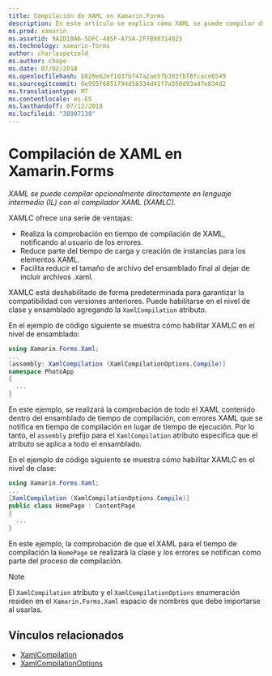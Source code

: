 ```yaml
---
title: Compilación de XAML en Xamarin.Forms
description: En este artículo se explica cómo XAML se puede compilar directamente en lenguaje intermedio (IL) con el compilador de Xamarin.Forms XAML (XAMLC).
ms.prod: xamarin
ms.assetid: 9A2D10A6-5DFC-485F-A75A-2F7B98314025
ms.technology: xamarin-forms
author: charlespetzold
ms.author: chape
ms.date: 07/02/2018
ms.openlocfilehash: b828e62ef1037bf47a2ae5fb303fbf8fcace6549
ms.sourcegitcommit: 6e955f6851794d58334d41f7a550d93a47e834d2
ms.translationtype: MT
ms.contentlocale: es-ES
ms.lasthandoff: 07/12/2018
ms.locfileid: "38997138"
---
```

# <a name="xaml-compilation-in-xamarinforms"></a>Compilación de XAML en Xamarin.Forms

_XAML se puede compilar opcionalmente directamente en lenguaje intermedio (IL) con el compilador XAML (XAMLC)._

XAMLC ofrece una serie de ventajas:

- Realiza la comprobación en tiempo de compilación de XAML, notificando al usuario de los errores.
- Reduce parte del tiempo de carga y creación de instancias para los elementos XAML.
- Facilita reducir el tamaño de archivo del ensamblado final al dejar de incluir archivos .xaml.

XAMLC está deshabilitado de forma predeterminada para garantizar la compatibilidad con versiones anteriores. Puede habilitarse en el nivel de clase y ensamblado agregando la `XamlCompilation` atributo.

En el ejemplo de código siguiente se muestra cómo habilitar XAMLC en el nivel de ensamblado:

```csharp
using Xamarin.Forms.Xaml;
...
[assembly: XamlCompilation (XamlCompilationOptions.Compile)]
namespace PhotoApp
{
  ...
}
```

En este ejemplo, se realizará la comprobación de todo el XAML contenido dentro del ensamblado de tiempo de compilación, con errores XAML que se notifica en tiempo de compilación en lugar de tiempo de ejecución. Por lo tanto, el `assembly` prefijo para el `XamlCompilation` atributo especifica que el atributo se aplica a todo el ensamblado.

En el ejemplo de código siguiente se muestra cómo habilitar XAMLC en el nivel de clase:

```csharp
using Xamarin.Forms.Xaml;
...
[XamlCompilation (XamlCompilationOptions.Compile)]
public class HomePage : ContentPage
{
  ...
}
```

En este ejemplo, la comprobación de que el XAML para el tiempo de compilación la `HomePage` se realizará la clase y los errores se notifican como parte del proceso de compilación.

> [!NOTE]
> El `XamlCompilation` atributo y el `XamlCompilationOptions` enumeración residen en el `Xamarin.Forms.Xaml` espacio de nombres que debe importarse al usarlas.


## <a name="related-links"></a>Vínculos relacionados

- [XamlCompilation](xref:Xamarin.Forms.Xaml.XamlCompilationAttribute)
- [XamlCompilationOptions](xref:Xamarin.Forms.Xaml.XamlCompilationOptions)
